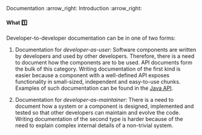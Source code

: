 <link rel="stylesheet" href="{{baseUrl}}/css/textbook.css">

<div class="website-content">

<div id="path">Documentation :arrow_right: Introduction :arrow_right:</div>

<div id="title">

#### What :one:

</div>

<div id="body">

Developer-to-developer documentation can be in one of two forms:

1. Documentation for _developer-as-user_: Software components are written by developers and used by other developers. Therefore, there is a need to document how the components are to be used. API documents form the bulk of this category. Writing documentation of the first kind is easier because a component with a well-defined API exposes functionality in small-sized, independent and easy-to-use chunks. Examples of such documentation can be found in the [Java API](http://download.oracle.com/javase/8/docs/api/).  

2. Documentation for _developer-as-maintainer_: There is a need to document how a system or a component is designed, implemented and tested so that other developers can maintain and evolve the code. Writing documentation of the second type is harder because of the need to explain complex internal details of a non-trivial system.

</div>

</div>
